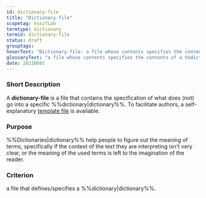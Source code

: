 ```yaml
---
id: dictionary-file
title: "Dictionary-file"
scopetag: essifLab
termtype: dictionary
termid: dictionary-file
status: draft
grouptags:
hoverText: "Dictionary-file: a file whose contents specifies the contents of a Dictionary."
glossaryText: "a file whose contents specifies the contents of a %%dictionary^dictionary%%."
date: 20210601
---
```


### Short Description
A **dictionary-file** is a file that contains the specification of what does (not) go into a specific %%dictionary|dictionary%%. To facilitate authors, a self-explanatory [template file](/tev1/dictionary-file.md) is available.

### Purpose
%%Dictionaries|dictionary%% help people to figure out the meaning of terms, specifically if the context of the text they are interpreting isn't very clear, or the meaning of the used terms is left to the imagination of the reader.

### Criterion
a file that defines/specifies a %%dictionary|dictionary%%.
